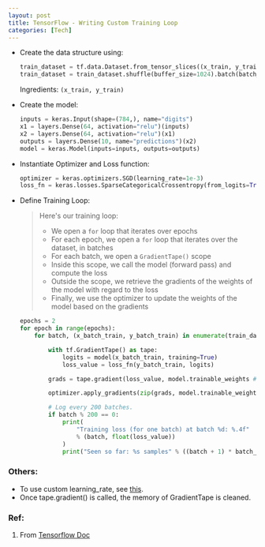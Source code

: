 ```yaml
---
layout: post
title: TensorFlow - Writing Custom Training Loop
categories: [Tech]
---
```



- Create the data structure using:

  ```python
  train_dataset = tf.data.Dataset.from_tensor_slices((x_train, y_train))
  train_dataset = train_dataset.shuffle(buffer_size=1024).batch(batch_size)
  ```

  Ingredients: `(x_train, y_train)` 

- Create the model:

  ```python
  inputs = keras.Input(shape=(784,), name="digits")
  x1 = layers.Dense(64, activation="relu")(inputs)
  x2 = layers.Dense(64, activation="relu")(x1)
  outputs = layers.Dense(10, name="predictions")(x2)
  model = keras.Model(inputs=inputs, outputs=outputs)
  ```

- Instantiate Optimizer and Loss function:

  ```python
  optimizer = keras.optimizers.SGD(learning_rate=1e-3) 
  loss_fn = keras.losses.SparseCategoricalCrossentropy(from_logits=True)
  ```

- Define Training Loop:

  > Here's our training loop:
  >
  > - We open a `for` loop that iterates over epochs
  > - For each epoch, we open a `for` loop that iterates over the dataset, in batches
  > - For each batch, we open a `GradientTape()` scope
  > - Inside this scope, we call the model (forward pass) and compute the loss
  > - Outside the scope, we retrieve the gradients of the weights of the model with regard to the loss
  > - Finally, we use the optimizer to update the weights of the model based on the gradients

  ```python
  epochs = 2
  for epoch in range(epochs):
      for batch, (x_batch_train, y_batch_train) in enumerate(train_dataset):
  
          with tf.GradientTape() as tape:
              logits = model(x_batch_train, training=True)
              loss_value = loss_fn(y_batch_train, logits)
  
          grads = tape.gradient(loss_value, model.trainable_weights # NEW
  
          optimizer.apply_gradients(zip(grads, model.trainable_weights)) # NEW
  
          # Log every 200 batches.
          if batch % 200 == 0:
              print(
                  "Training loss (for one batch) at batch %d: %.4f"
                  % (batch, float(loss_value))
              )
              print("Seen so far: %s samples" % ((batch + 1) * batch_size))
  ```
  
  

### Others:

- To use custom learning_rate, see [this](https://www.tensorflow.org/api_docs/python/tf/keras/optimizers/schedules/LearningRateSchedule). 
- Once tape.gradient() is called, the memory of GradientTape is cleaned.

### Ref:

1. From [Tensorflow Doc](https://www.tensorflow.org/guide/keras/writing_a_training_loop_from_scratch)
